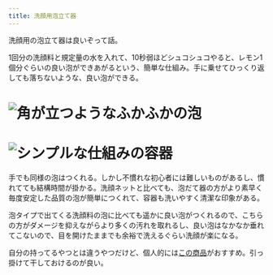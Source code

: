```yaml
---
title: 洗顔用泡立て器
---
```

洗顔用の泡立て器は良いぞって話。

1回分の洗顔料と規定量の水を入れて、10秒弱ほどシュコシュコやると、レモン1個分ぐらいの良い泡ができあがるという、簡単な仕組み。手に乗せてひっくり返しても落ちないような、良い泡ができる。

![](https://lh4.googleusercontent.com/hbmX_BrWEz1jIYRXFI56-03Qg--b2arLId-rAlGgpreh7MHJm-Zkojfd0u82o3CDcjnpkwhKU0jJ2vJZqlTMAOIw5dnbQdHXPcNqT8RsmpGAI7GqGTWPl9ew3-M4tYsVOeInqeXKQM65PwDt2dmlnLKWTotHSrmJvZr-iX0UFBbfGeJPdh5sqLMF "角が立つようなふかふかの泡")
===============================================================================================================================================================================================================================================

![](https://lh4.googleusercontent.com/JRK1xGELEwwhJn_rukj0EuReXx9NyhjQyu_5QoHtt7OXsqFn3YwigPX6O1AB8qemVlxGOkOQdy_nlaq8fZZU0vHTXMCqDyPoRxV1iBTKA43RqaVjYe5UH1GPnYFx6ozPeDgqclieYPBQw8rdtXUyal14YVQSXtkeC0ZesvbsaQ7N99hdjF8bZpPP "シンプルな仕組みの容器")
=============================================================================================================================================================================================================================================

手でも同様の泡はつくれる。しかし不慣れな初心者には難しいものがあるし、慣れてても結構時間が掛かる。洗顔ネットと比べても、泡だて器の方がより素早く毎度安定した品質の泡が簡単につくれて、容器も洗いやすく清潔な印象がある。

泡タイプで出てくる洗顔料の泡に比べても遥かに良い泡がつくれるので、こちらの方がダメージを抑えながらより多くの汚れを取れるし、良い泡はなかなか垂れてこないので、目を開けたままでも余裕で洗えるぐらい洗顔が楽になる。

自分の持ってるやつとは違うやつだけど、個人的には[この商品](https://www.amazon.co.jp/dp/B09KMP9GDN)がおすすめ。引っ掛けて干しておけるのが良い。
